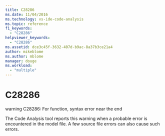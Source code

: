 ```yaml
---
title: C28286
ms.date: 11/04/2016
ms.technology: vs-ide-code-analysis
ms.topic: reference
f1_keywords:
  - "C28286"
helpviewer_keywords:
  - "C28286"
ms.assetid: dce3c45f-3632-407d-b9ac-8a37b3ce21a4
author: mikeblome
ms.author: mblome
manager: douge
ms.workload:
  - "multiple"
---
```

# C28286
warning C28286: For function, syntax error near the end

 The Code Analysis tool reports this warning when a probable error is encountered in the model file. A few source file errors can also cause such errors.